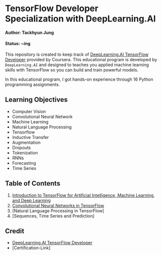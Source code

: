 # TensorFlow Developer Specialization with DeepLearning.AI

#### Author: Tackhyun Jung

#### Status: ~ing

This repository is created to keep track of [DeepLearning.AI TensorFlow Developer](https://www.coursera.org/professional-certificates/tensorflow-in-practice) provided by Coursera. This educational program is developed by `DeepLearning.AI` and designed to teaches you applied machine learning skills with TensorFlow so you can build and train powerful models. 

In this educational program, I got hands-on experience through 16 Python programming assignments.

## Learning Objectives
* Computer Vision
* Convolutional Neural Network
* Machine Learning
* Natural Language Processing
* Tensorflow
* Inductive Transfer
* Augmentation
* Dropouts
* Tokenization
* RNNs
* Forecasting
* Time Series

## Table of Contents

1. [Introduction to TensorFlow for Artificial Intelligence, Machine Learning, and Deep Learning](https://github.com/takhyun12/DeepLearning.AI-TensorFlow-Developer/tree/main/Introduction%20to%20TensorFlow%20for%20Artificial%20Intelligence%2C%20Machine%20Learning%2C%20and%20Deep%20Learning)
2. [Convolutional Neural Networks in TensorFlow](https://github.com/takhyun12/DeepLearning.AI-TensorFlow-Developer/tree/main/Convolutional%20Neural%20Networks%20in%20TensorFlow)
3. [Natural Language Processing in TensorFlow]
4. [Sequences, Time Series and Prediction]

## Credit

* [DeepLearning.AI TensorFlow Developer](https://www.coursera.org/professional-certificates/tensorflow-in-practice)
* [Certification-Link]
